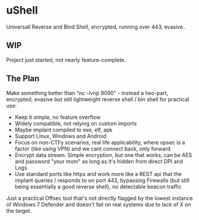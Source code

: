 # uShell
Universall Reverse and Bind Shell, encrypted, running over 443, evasive..

## WIP
Project just started, not nearly feature-complete.

## The Plan
Make something better than "nc -lvnp 9090" - instead a two-part, encrypted, evasive but still lightweight reverse shell / bin shell for practical use:
- Keep it simple, no feature overflow
- Widely compatible, not relying on custom imports
- Maybe implant compiled to exe, elf, apk
- Support Linux, Windows and Android
- Focus on non-CTFy scenarios, real life applicability, where opsec is a factor (like using VPN) and we cant connect back, only forward
- Encrypt data stream. Simple encryption, but one that works, can be AES and password "your mom" as long as it's hidden from direct DPI and Logs
- Use standard ports like https and work more like a REST api that the implant queries / responds to on port 443, bypassing Firewalls (but still being essentially a good reverse shell), no detectable beacon traffic

Just a practical Offsec tool that's not directly flagged by the lowest instance of Windows 7 Defender and doesn't fail on real systems due to lack of X on the target. 

